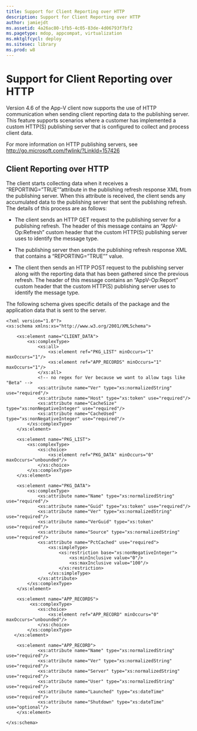 ```yaml
---
title: Support for Client Reporting over HTTP
description: Support for Client Reporting over HTTP
author: jamiejdt
ms.assetid: 4a26ac80-1fb5-4c05-83de-4d06793f7bf2
ms.pagetype: mdop, appcompat, virtualization
ms.mktglfcycl: deploy
ms.sitesec: library
ms.prod: w8
---
```



# Support for Client Reporting over HTTP


Version 4.6 of the App-V client now supports the use of HTTP communication when sending client reporting data to the publishing server. This feature supports scenarios where a customer has implemented a custom HTTP(S) publishing server that is configured to collect and process client data.

For more information on HTTP publishing servers, see <http://go.microsoft.com/fwlink/?LinkId=157426>

## Client Reporting over HTTP


The client starts collecting data when it receives a “REPORTING=”TRUE””attribute in the publishing refresh response XML from the publishing server. When this attribute is received, the client sends any accumulated data to the publishing server that sent the publishing refresh. The details of this process are as follows:

-   The client sends an HTTP GET request to the publishing server for a publishing refresh. The header of this message contains an “AppV-Op:Refresh” custom header that the custom HTTP(S) publishing server uses to identify the message type.

-   The publishing server then sends the publishing refresh response XML that contains a “REPORTING=”TRUE”” value.

-   The client then sends an HTTP POST request to the publishing server along with the reporting data that has been gathered since the previous refresh. The header of this message contains an “AppV-Op:Report” custom header that the custom HTTP(S) publishing server uses to identify the message type.

The following schema gives specific details of the package and the application data that is sent to the server.

``` syntax
<?xml version="1.0"?>
<xs:schema xmlns:xs="http://www.w3.org/2001/XMLSchema">

    <xs:element name="CLIENT_DATA">
        <xs:complexType>
            <xs:all>
                <xs:element ref="PKG_LIST" minOccurs="1" maxOccurs="1"/>
                <xs:element ref="APP_RECORDS" minOccurs="1" maxOccurs="1"/>
            </xs:all>
            <!-- no regex for Ver because we want to allow tags like "Beta" -->
            <xs:attribute name="Ver" type="xs:normalizedString" use="required"/>
            <xs:attribute name="Host" type="xs:token" use="required"/>
            <xs:attribute name="CacheSize" type="xs:nonNegativeInteger" use="required"/>
            <xs:attribute name="CacheUsed" type="xs:nonNegativeInteger" use="required"/>
        </xs:complexType>
    </xs:element>

    <xs:element name="PKG_LIST">
        <xs:complexType>
            <xs:choice>
                <xs:element ref="PKG_DATA" minOccurs="0" maxOccurs="unbounded"/>
            </xs:choice>
        </xs:complexType>
    </xs:element>

    <xs:element name="PKG_DATA">
        <xs:complexType>
            <xs:attribute name="Name" type="xs:normalizedString" use="required"/>
            <xs:attribute name="Guid" type="xs:token" use="required"/>
            <xs:attribute name="Ver" type="xs:normalizedString" use="required"/>
            <xs:attribute name="VerGuid" type="xs:token" use="required"/>
            <xs:attribute name="Source" type="xs:normalizedString" use="required"/>
            <xs:attribute name="PctCached" use="required">
                <xs:simpleType>
                    <xs:restriction base="xs:nonNegativeInteger">
                        <xs:minInclusive value="0"/>
                        <xs:maxInclusive value="100"/>
                    </xs:restriction>
                </xs:simpleType>
            </xs:attribute>
        </xs:complexType>
    </xs:element>

    <xs:element name="APP_RECORDS">
         <xs:complexType>
            <xs:choice>
                <xs:element ref="APP_RECORD" minOccurs="0" maxOccurs="unbounded"/>
            </xs:choice>
        </xs:complexType>
   </xs:element>

    <xs:element name="APP_RECORD">
            <xs:attribute name="Name" type="xs:normalizedString" use="required"/>
            <xs:attribute name="Ver" type="xs:normalizedString" use="required"/>
            <xs:attribute name="Server" type="xs:normalizedString" use="required"/>
            <xs:attribute name="User" type="xs:normalizedString" use="required"/>
            <xs:attribute name="Launched" type="xs:dateTime" use="required"/>
            <xs:attribute name="Shutdown" type="xs:dateTime" use="optional"/>
    </xs:element>

</xs:schema>
```

 

 





